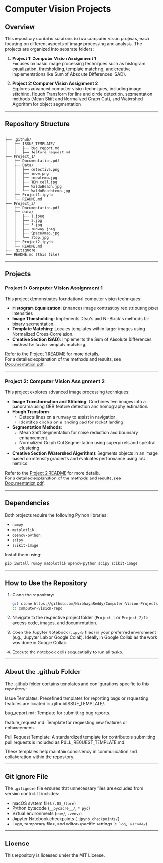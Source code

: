 # Computer Vision Projects

## Overview
This repository contains solutions to two computer vision projects, each focusing on different aspects of image processing and analysis. The projects are organized into separate folders:

1. **Project 1: Computer Vision Assignment 1**  
   Focuses on basic image processing techniques such as histogram equalization, thresholding, template matching, and creative implementations like Sum of Absolute Differences (SAD).

2. **Project 2: Computer Vision Assignment 2**  
   Explores advanced computer vision techniques, including image stitching, Hough Transform for line and circle detection, segmentation methods (Mean Shift and Normalized Graph Cut), and Watershed Algorithm for object segmentation.

---

## Repository Structure
```
.
├── .github/
│   ├── ISSUE_TEMPLATE/
│   │   ├── bug_report.md
│   │   ├── feature_request.md
├── Project_1/
│   ├── Documentation.pdf
│   ├── Data/
│   │   ├── detective.png
│   │   ├── snow.png
│   │   ├── snowtemp.jpg
│   │   ├── TEM cell.jpg
│   │   ├── WaldoBeach.jpg
│   │   └── WaldoBeachtemp.jpg
│   ├── Project1.ipynb
│   └── README.md
├── Project_2/
│   ├── Documentation.pdf
│   ├── Data/
│   │   ├── 1.jpeg
│   │   ├── 2.jpg
│   │   |── 3.jpg
│   │   ├── runway.jpeg
│   │   ├── SpaceXmap.jpg
│   │   └── stop.jpg
│   ├── Project2.ipynb
│   └── README.md
├── .gitignore
└── README.md (this file)
```

---

## Projects

### **Project 1: Computer Vision Assignment 1**
This project demonstrates foundational computer vision techniques:
- **Histogram Equalization**: Enhances image contrast by redistributing pixel intensities.
- **Image Thresholding**: Implements Otsu's and Ni-Black's methods for binary segmentation.
- **Template Matching**: Locates templates within larger images using Normalized Cross-Correlation.
- **Creative Section (SAD)**: Implements the Sum of Absolute Differences method for faster template matching.

Refer to the [Project 1 README](./Project_1/README.md) for more details.  
For a detailed explanation of the methods and results, see [Documentation.pdf](./Project_1/Documentation.pdf).

---

### **Project 2: Computer Vision Assignment 2**
This project explores advanced image processing techniques:
- **Image Transformation and Stitching**: Combines two images into a panorama using ORB feature detection and homography estimation.
- **Hough Transform**:
  - Detects lines on a runway to assist in navigation.
  - Identifies circles on a landing pad for rocket landing.
- **Segmentation Methods**:
  - Mean Shift Segmentation for noise reduction and boundary enhancement.
  - Normalized Graph Cut Segmentation using superpixels and spectral clustering.
- **Creative Section (Watershed Algorithm)**: Segments objects in an image based on intensity gradients and evaluates performance using IoU metrics.

Refer to the [Project 2 README](./Project_2/README.md) for more details.  
For a detailed explanation of the methods and results, see [Documentation.pdf](./Project_2/Documentation.pdf).

---

## Dependencies
Both projects require the following Python libraries:
- `numpy`
- `matplotlib`
- `opencv-python`
- `scipy`
- `scikit-image`

Install them using:
```bash
pip install numpy matplotlib opencv-python scipy scikit-image
```

---

## How to Use the Repository
1. Clone the repository:
   ```bash
   git clone https://github.com/NirbhayaReddy/Computer-Vision-Projects.git
   cd computer-vision-repo
   ```

2. Navigate to the respective project folder (`Project_1` or `Project_2`) to access code, images, and documentation.

3. Open the Jupyter Notebook (`.ipynb` files) in your preferred environment (e.g., Jupyter Lab or Google Colab). Ideally in Google Collab as the work was done in Google Collab.

4. Execute the notebook cells sequentially to run all tasks.

---

## About the .github Folder
The .github folder contains templates and configurations specific to this repository:

Issue Templates: Predefined templates for reporting bugs or requesting features are located in .github/ISSUE_TEMPLATE/.

bug_report.md: Template for submitting bug reports.

feature_request.md: Template for requesting new features or enhancements.

Pull Request Template: A standardized template for contributors submitting pull requests is included as PULL_REQUEST_TEMPLATE.md.

These templates help maintain consistency in communication and collaboration within the repository.

---

## Git Ignore File
The `.gitignore` file ensures that unnecessary files are excluded from version control. It includes:
- macOS system files (`.DS_Store`)
- Python bytecode (`__pycache__/`, `*.pyc`)
- Virtual environments (`env/`, `.venv/`)
- Jupyter Notebook checkpoints (`.ipynb_checkpoints/`)
- Logs, temporary files, and editor-specific settings (`*.log`, `.vscode/`)

---

## License
This repository is licensed under the MIT License.